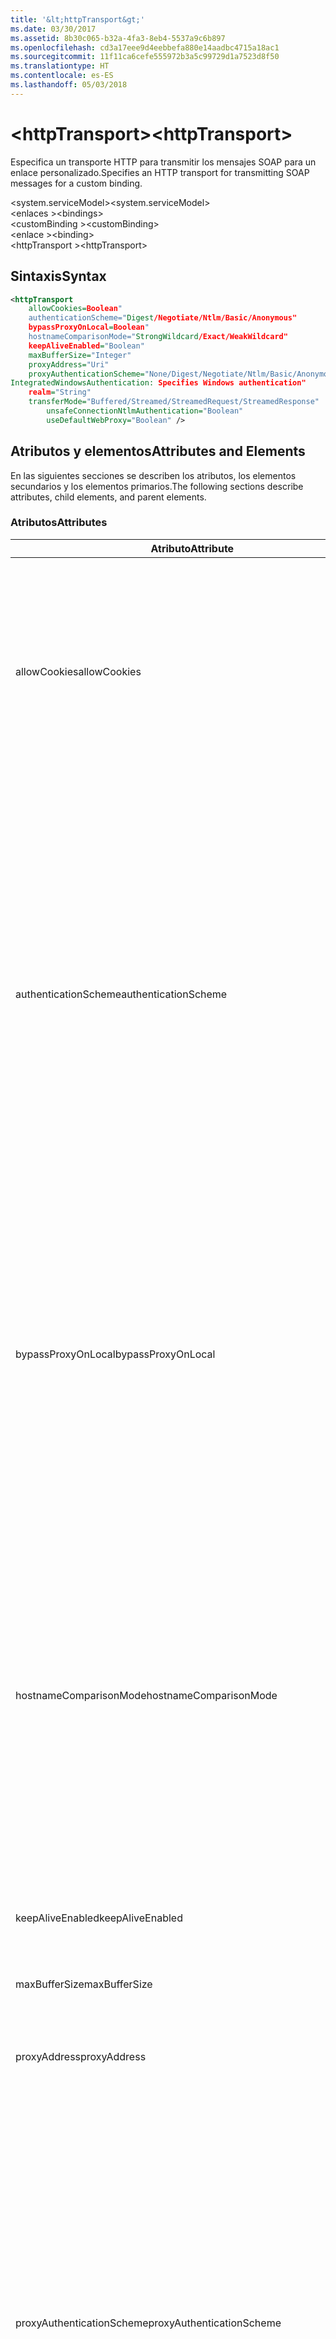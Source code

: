```yaml
---
title: '&lt;httpTransport&gt;'
ms.date: 03/30/2017
ms.assetid: 8b30c065-b32a-4fa3-8eb4-5537a9c6b897
ms.openlocfilehash: cd3a17eee9d4eebbefa880e14aadbc4715a18ac1
ms.sourcegitcommit: 11f11ca6cefe555972b3a5c99729d1a7523d8f50
ms.translationtype: HT
ms.contentlocale: es-ES
ms.lasthandoff: 05/03/2018
---
```

# <a name="lthttptransportgt"></a><span data-ttu-id="b41c9-102">&lt;httpTransport&gt;</span><span class="sxs-lookup"><span data-stu-id="b41c9-102">&lt;httpTransport&gt;</span></span>
<span data-ttu-id="b41c9-103">Especifica un transporte HTTP para transmitir los mensajes SOAP para un enlace personalizado.</span><span class="sxs-lookup"><span data-stu-id="b41c9-103">Specifies an HTTP transport for transmitting SOAP messages for a custom binding.</span></span>  
  
 <span data-ttu-id="b41c9-104">\<system.serviceModel></span><span class="sxs-lookup"><span data-stu-id="b41c9-104">\<system.serviceModel></span></span>  
<span data-ttu-id="b41c9-105">\<enlaces ></span><span class="sxs-lookup"><span data-stu-id="b41c9-105">\<bindings></span></span>  
<span data-ttu-id="b41c9-106">\<customBinding ></span><span class="sxs-lookup"><span data-stu-id="b41c9-106">\<customBinding></span></span>  
<span data-ttu-id="b41c9-107">\<enlace ></span><span class="sxs-lookup"><span data-stu-id="b41c9-107">\<binding></span></span>  
<span data-ttu-id="b41c9-108">\<httpTransport ></span><span class="sxs-lookup"><span data-stu-id="b41c9-108">\<httpTransport></span></span>  
  
## <a name="syntax"></a><span data-ttu-id="b41c9-109">Sintaxis</span><span class="sxs-lookup"><span data-stu-id="b41c9-109">Syntax</span></span>  
  
```xml  
<httpTransport  
    allowCookies=Boolean"  
    authenticationScheme="Digest/Negotiate/Ntlm/Basic/Anonymous"  
    bypassProxyOnLocal=Boolean"  
    hostnameComparisonMode="StrongWildcard/Exact/WeakWildcard"  
    keepAliveEnabled="Boolean"  
    maxBufferSize="Integer"  
    proxyAddress="Uri"  
    proxyAuthenticationScheme="None/Digest/Negotiate/Ntlm/Basic/Anonymous"  
IntegratedWindowsAuthentication: Specifies Windows authentication"  
    realm="String"  
    transferMode="Buffered/Streamed/StreamedRequest/StreamedResponse"  
        unsafeConnectionNtlmAuthentication="Boolean"  
        useDefaultWebProxy="Boolean" />  
```  
  
## <a name="attributes-and-elements"></a><span data-ttu-id="b41c9-110">Atributos y elementos</span><span class="sxs-lookup"><span data-stu-id="b41c9-110">Attributes and Elements</span></span>  
 <span data-ttu-id="b41c9-111">En las siguientes secciones se describen los atributos, los elementos secundarios y los elementos primarios.</span><span class="sxs-lookup"><span data-stu-id="b41c9-111">The following sections describe attributes, child elements, and parent elements.</span></span>  
  
### <a name="attributes"></a><span data-ttu-id="b41c9-112">Atributos</span><span class="sxs-lookup"><span data-stu-id="b41c9-112">Attributes</span></span>  
  
|<span data-ttu-id="b41c9-113">Atributo</span><span class="sxs-lookup"><span data-stu-id="b41c9-113">Attribute</span></span>|<span data-ttu-id="b41c9-114">Descripción</span><span class="sxs-lookup"><span data-stu-id="b41c9-114">Description</span></span>|  
|---------------|-----------------|  
|<span data-ttu-id="b41c9-115">allowCookies</span><span class="sxs-lookup"><span data-stu-id="b41c9-115">allowCookies</span></span>|<span data-ttu-id="b41c9-116">Un valor booleano que especifica si el cliente acepta las cookies y las propaga en solicitudes futuras.</span><span class="sxs-lookup"><span data-stu-id="b41c9-116">A Boolean value that specifies whether the client accepts cookies and propagates them on future requests.</span></span> <span data-ttu-id="b41c9-117">De manera predeterminada, es `false`.</span><span class="sxs-lookup"><span data-stu-id="b41c9-117">The default is `false`.</span></span><br /><br /> <span data-ttu-id="b41c9-118">Puede usar este atributo al interactuar con los servicios Web ASMX que utilizan cookies.</span><span class="sxs-lookup"><span data-stu-id="b41c9-118">You can use this attribute when you interact with ASMX Web services that use cookies.</span></span> <span data-ttu-id="b41c9-119">De esta manera, puede estar seguro de que las cookies devueltas del servidor se copian automáticamente en todas las solicitudes de cliente futuras para ese servicio.</span><span class="sxs-lookup"><span data-stu-id="b41c9-119">In this way, you can be sure that the cookies returned from the server are automatically copied to all future client requests for that service.</span></span>|  
|<span data-ttu-id="b41c9-120">authenticationScheme</span><span class="sxs-lookup"><span data-stu-id="b41c9-120">authenticationScheme</span></span>|<span data-ttu-id="b41c9-121">Especifica el protocolo utilizado para autenticar solicitudes de cliente que son procesadas por un agente de escucha HTTP.</span><span class="sxs-lookup"><span data-stu-id="b41c9-121">Specifies the protocol used to authenticate client requests being processed by an HTTP listener.</span></span> <span data-ttu-id="b41c9-122">Los valores válidos son los siguientes:</span><span class="sxs-lookup"><span data-stu-id="b41c9-122">Valid values include the following:</span></span><br /><br /> <span data-ttu-id="b41c9-123">-Digest: Especifica la autenticación implícita.</span><span class="sxs-lookup"><span data-stu-id="b41c9-123">-   Digest: Specifies digest authentication.</span></span><br /><span data-ttu-id="b41c9-124">-Negotiate: Negocia con el cliente para determinar el esquema de autenticación.</span><span class="sxs-lookup"><span data-stu-id="b41c9-124">-   Negotiate: Negotiates with the client to determine the authentication scheme.</span></span> <span data-ttu-id="b41c9-125">Si cliente y el servidor son compatibles con Kerberos, se utiliza; de lo contrario, se utiliza NTLM.</span><span class="sxs-lookup"><span data-stu-id="b41c9-125">If both client and server support Kerberos, it is used; otherwise, NTLM is used.</span></span><br /><span data-ttu-id="b41c9-126">-Ntlm: Especifica la autenticación NTLM.</span><span class="sxs-lookup"><span data-stu-id="b41c9-126">-   Ntlm: Specifies NTLM authentication.</span></span><br /><span data-ttu-id="b41c9-127">-Basic: Especifica la autenticación básica.</span><span class="sxs-lookup"><span data-stu-id="b41c9-127">-   Basic: Specifies basic authentication.</span></span><br /><span data-ttu-id="b41c9-128">-Anonymous: Especifica la autenticación anónima.</span><span class="sxs-lookup"><span data-stu-id="b41c9-128">-   Anonymous: Specifies anonymous authentication.</span></span><br /><br /> <span data-ttu-id="b41c9-129">El valor predeterminado es Anonymous.</span><span class="sxs-lookup"><span data-stu-id="b41c9-129">The default is Anonymous.</span></span> <span data-ttu-id="b41c9-130">Este atributo es del tipo <xref:System.Net.AuthenticationSchemes>.</span><span class="sxs-lookup"><span data-stu-id="b41c9-130">This attribute is of type <xref:System.Net.AuthenticationSchemes>.</span></span> <span data-ttu-id="b41c9-131">Se puede establecer este atributo sólo una vez.</span><span class="sxs-lookup"><span data-stu-id="b41c9-131">This attribute can only be set once.</span></span>|  
|<span data-ttu-id="b41c9-132">bypassProxyOnLocal</span><span class="sxs-lookup"><span data-stu-id="b41c9-132">bypassProxyOnLocal</span></span>|<span data-ttu-id="b41c9-133">Valor de tipo booleano que indica si se omitirá el servidor proxy para las direcciones locales.</span><span class="sxs-lookup"><span data-stu-id="b41c9-133">A Boolean value that indicates whether to bypass the proxy server for local addresses.</span></span> <span data-ttu-id="b41c9-134">De manera predeterminada, es `false`.</span><span class="sxs-lookup"><span data-stu-id="b41c9-134">The default is `false`.</span></span><br /><br /> <span data-ttu-id="b41c9-135">Una dirección local es la que está en la LAN local o intranet.</span><span class="sxs-lookup"><span data-stu-id="b41c9-135">A local address is one that is on the local LAN or intranet.</span></span><br /><br /> <span data-ttu-id="b41c9-136">Windows Communication Foundation (WCF) siempre omite el proxy si la dirección de servicio comienza con http://localhost.</span><span class="sxs-lookup"><span data-stu-id="b41c9-136">Windows Communication Foundation (WCF) always ignores the proxy if the service address begins with http://localhost.</span></span><br /><br /> <span data-ttu-id="b41c9-137">Debería utilizar el nombre del host en lugar del localhost si desea que los clientes pasen por un proxy al comunicarse con los servicios en el mismo equipo.</span><span class="sxs-lookup"><span data-stu-id="b41c9-137">You should use the host name rather than localhost if you want clients to go through a proxy when talking to services on the same machine.</span></span>|  
|<span data-ttu-id="b41c9-138">hostnameComparisonMode</span><span class="sxs-lookup"><span data-stu-id="b41c9-138">hostnameComparisonMode</span></span>|<span data-ttu-id="b41c9-139">Especifica el modo de comparación de nombres de host HTTP usado para analizar los URI.</span><span class="sxs-lookup"><span data-stu-id="b41c9-139">Specifies the HTTP hostname comparison mode used to parse URIs.</span></span> <span data-ttu-id="b41c9-140">Los valores válidos son</span><span class="sxs-lookup"><span data-stu-id="b41c9-140">Valid values are,</span></span><br /><br /> <span data-ttu-id="b41c9-141">-StrongWildcard: ("+") coincide con todos los posibles nombres del host en el contexto de esquema especificado, puerto y URI relativo.</span><span class="sxs-lookup"><span data-stu-id="b41c9-141">-   StrongWildcard: ("+") matches all possible hostnames in the context of the specified scheme, port and relative URI.</span></span><br /><span data-ttu-id="b41c9-142">-Exacto: ningún carácter comodín</span><span class="sxs-lookup"><span data-stu-id="b41c9-142">-   Exact: no wildcards</span></span><br /><span data-ttu-id="b41c9-143">-WeakWildcard: ("\*") coincide con todo posible nombre de host en el contexto de esquema especificado, puerto y URI relativo con los que no se han coincidido explícitamente o a través del mecanismo de carácter comodín fuerte.</span><span class="sxs-lookup"><span data-stu-id="b41c9-143">-   WeakWildcard: ("\*") matches all possible hostname in the context of the specified scheme, port and relative UIR that have not been matched explicitly or through the strong wildcard mechanism.</span></span><br /><br /> <span data-ttu-id="b41c9-144">El valor predeterminado es StrongWildcard.</span><span class="sxs-lookup"><span data-stu-id="b41c9-144">The default is StrongWildcard.</span></span> <span data-ttu-id="b41c9-145">Este atributo es del tipo `System.ServiceModel.HostnameComparisonMode`.</span><span class="sxs-lookup"><span data-stu-id="b41c9-145">This attribute is of type `System.ServiceModel.HostnameComparisonMode`.</span></span>|  
|<span data-ttu-id="b41c9-146">keepAliveEnabled</span><span class="sxs-lookup"><span data-stu-id="b41c9-146">keepAliveEnabled</span></span>|<span data-ttu-id="b41c9-147">Un valor booleano que especifica si se debe establecer una conexión continua con el recurso de Internet.</span><span class="sxs-lookup"><span data-stu-id="b41c9-147">A Boolean value that specifies whether to make a persistent connection to the internet resource.</span></span>|  
|<span data-ttu-id="b41c9-148">maxBufferSize</span><span class="sxs-lookup"><span data-stu-id="b41c9-148">maxBufferSize</span></span>|<span data-ttu-id="b41c9-149">Un entero positivo que especifica el tamaño máximo del búfer.</span><span class="sxs-lookup"><span data-stu-id="b41c9-149">A positive integer that specifies the maximum size of the buffer.</span></span> <span data-ttu-id="b41c9-150">El valor predeterminado es 524288.</span><span class="sxs-lookup"><span data-stu-id="b41c9-150">The default is 524288</span></span>|  
|<span data-ttu-id="b41c9-151">proxyAddress</span><span class="sxs-lookup"><span data-stu-id="b41c9-151">proxyAddress</span></span>|<span data-ttu-id="b41c9-152">Un URI que especifica la dirección del proxy HTTP.</span><span class="sxs-lookup"><span data-stu-id="b41c9-152">A URI that specifies the address of the HTTP proxy.</span></span> <span data-ttu-id="b41c9-153">Si `useSystemWebProxy` es `true`, este valor debe ser `null`.</span><span class="sxs-lookup"><span data-stu-id="b41c9-153">If `useSystemWebProxy` is `true`, this setting must be `null`.</span></span> <span data-ttu-id="b41c9-154">De manera predeterminada, es `null`.</span><span class="sxs-lookup"><span data-stu-id="b41c9-154">The default is `null`.</span></span>|  
|<span data-ttu-id="b41c9-155">proxyAuthenticationScheme</span><span class="sxs-lookup"><span data-stu-id="b41c9-155">proxyAuthenticationScheme</span></span>|<span data-ttu-id="b41c9-156">Especifica el protocolo utilizado para autenticar solicitudes de cliente que son procesadas por un proxy HTTP.</span><span class="sxs-lookup"><span data-stu-id="b41c9-156">Specifies the protocol used for authenticating client requests being processed by an HTTP proxy.</span></span> <span data-ttu-id="b41c9-157">Los valores válidos son los siguientes:</span><span class="sxs-lookup"><span data-stu-id="b41c9-157">Valid values include the following:</span></span><br /><br /> <span data-ttu-id="b41c9-158">-None: No se realiza la autenticación.</span><span class="sxs-lookup"><span data-stu-id="b41c9-158">-   None: No authentication is performed.</span></span><br /><span data-ttu-id="b41c9-159">-Digest: Especifica la autenticación implícita.</span><span class="sxs-lookup"><span data-stu-id="b41c9-159">-   Digest: Specifies digest authentication.</span></span><br /><span data-ttu-id="b41c9-160">-Negotiate: Negocia con el cliente para determinar el esquema de autenticación.</span><span class="sxs-lookup"><span data-stu-id="b41c9-160">-   Negotiate: Negotiates with the client to determine the authentication scheme.</span></span> <span data-ttu-id="b41c9-161">Si cliente y el servidor son compatibles con Kerberos, se utiliza; de lo contrario, se utiliza NTLM.</span><span class="sxs-lookup"><span data-stu-id="b41c9-161">If both client and server support Kerberos, it is used; otherwise, NTLM is used.</span></span><br /><span data-ttu-id="b41c9-162">-Ntlm: Especifica la autenticación NTLM.</span><span class="sxs-lookup"><span data-stu-id="b41c9-162">-   Ntlm: Specifies NTLM authentication.</span></span><br /><span data-ttu-id="b41c9-163">-Basic: Especifica la autenticación básica.</span><span class="sxs-lookup"><span data-stu-id="b41c9-163">-   Basic: Specifies basic authentication.</span></span><br /><span data-ttu-id="b41c9-164">-Anonymous: Especifica la autenticación anónima.</span><span class="sxs-lookup"><span data-stu-id="b41c9-164">-   Anonymous: Specifies anonymous authentication.</span></span><br /><span data-ttu-id="b41c9-165">-IntegratedWindowsAuthentication: Especifica la autenticación de Windows.</span><span class="sxs-lookup"><span data-stu-id="b41c9-165">-   IntegratedWindowsAuthentication: Specifies Windows authentication.</span></span><br /><br /> <span data-ttu-id="b41c9-166">El valor predeterminado es Anonymous.</span><span class="sxs-lookup"><span data-stu-id="b41c9-166">The default is Anonymous.</span></span> <span data-ttu-id="b41c9-167">Este atributo es del tipo <xref:System.Net.AuthenticationSchemes>.</span><span class="sxs-lookup"><span data-stu-id="b41c9-167">This attribute is of type <xref:System.Net.AuthenticationSchemes>.</span></span>|  
|<span data-ttu-id="b41c9-168">realm</span><span class="sxs-lookup"><span data-stu-id="b41c9-168">realm</span></span>|<span data-ttu-id="b41c9-169">Una cadena que especifica el dominio kerberos que se utilizará en el proxy/servidor.</span><span class="sxs-lookup"><span data-stu-id="b41c9-169">A string that specifies the realm to use on the proxy/server.</span></span> <span data-ttu-id="b41c9-170">El valor predeterminado es una cadena vacía.</span><span class="sxs-lookup"><span data-stu-id="b41c9-170">The default is an empty string.</span></span><br /><br /> <span data-ttu-id="b41c9-171">Los servidores usan los dominios para particionar recursos protegidos.</span><span class="sxs-lookup"><span data-stu-id="b41c9-171">Servers use realms to partition protected resources.</span></span> <span data-ttu-id="b41c9-172">Cada partición puede tener su propio esquema de autenticación y/o base de datos de autorización.</span><span class="sxs-lookup"><span data-stu-id="b41c9-172">Each partition can have its own authentication scheme and/or authorization database.</span></span> <span data-ttu-id="b41c9-173">Los dominios sólo se utilizan para la autenticación básica e implícita.</span><span class="sxs-lookup"><span data-stu-id="b41c9-173">Realms are used only for basic and digest authentication.</span></span> <span data-ttu-id="b41c9-174">Cuando un cliente se autentica correctamente, la autenticación es válida para todos los recursos de un dominio kerberos determinado.</span><span class="sxs-lookup"><span data-stu-id="b41c9-174">After a client successfully authenticates, the authentication is valid for all resources in a given realm.</span></span> <span data-ttu-id="b41c9-175">Para obtener una descripción detallada de los dominios, consulte RFC 2617 en http://www.ietf.org.</span><span class="sxs-lookup"><span data-stu-id="b41c9-175">For a detailed description of realms, see RFC 2617 at http://www.ietf.org.</span></span>|  
|<span data-ttu-id="b41c9-176">transferMode</span><span class="sxs-lookup"><span data-stu-id="b41c9-176">transferMode</span></span>|<span data-ttu-id="b41c9-177">Especifica si los mensajes se almacenan en búfer, se transmiten o si son una solicitud o una respuesta.</span><span class="sxs-lookup"><span data-stu-id="b41c9-177">Specifies whether messages are buffered or streamed or a request or response.</span></span> <span data-ttu-id="b41c9-178">Los valores válidos son los siguientes:</span><span class="sxs-lookup"><span data-stu-id="b41c9-178">Valid values include the following:</span></span><br /><br /> <span data-ttu-id="b41c9-179">-Buffered: Los mensajes de solicitud y respuesta se almacenan en búfer.</span><span class="sxs-lookup"><span data-stu-id="b41c9-179">-   Buffered: The request and response messages are buffered.</span></span><br /><span data-ttu-id="b41c9-180">-Modos: Se transmiten los mensajes de solicitud y respuesta.</span><span class="sxs-lookup"><span data-stu-id="b41c9-180">-   Streamed: The request and response messages are streamed.</span></span><br /><span data-ttu-id="b41c9-181">-StreamedRequest: Se transmite el mensaje de solicitud y se almacena en búfer el mensaje de respuesta.</span><span class="sxs-lookup"><span data-stu-id="b41c9-181">-   StreamedRequest: The request message is streamed and the response message is buffered.</span></span><br /><span data-ttu-id="b41c9-182">-StreamedResponse: Que se almacena en búfer el mensaje de solicitud y se transmite el mensaje de respuesta.</span><span class="sxs-lookup"><span data-stu-id="b41c9-182">-   StreamedResponse: The request message is buffered and the response message is streamed.</span></span><br /><br /> <span data-ttu-id="b41c9-183">El valor predeterminado es Buffered.</span><span class="sxs-lookup"><span data-stu-id="b41c9-183">The default is Buffered.</span></span> <span data-ttu-id="b41c9-184">Este atributo es del tipo <xref:System.ServiceModel.TransferMode>.</span><span class="sxs-lookup"><span data-stu-id="b41c9-184">This attribute is of type <xref:System.ServiceModel.TransferMode> .</span></span>|  
|<span data-ttu-id="b41c9-185">unsafeConnectionNtlmAuthentication</span><span class="sxs-lookup"><span data-stu-id="b41c9-185">unsafeConnectionNtlmAuthentication</span></span>|<span data-ttu-id="b41c9-186">Un valor booleano que especifica si la conexión compartida no segura está habilitada en el servidor.</span><span class="sxs-lookup"><span data-stu-id="b41c9-186">A Boolean value that specifies whether Unsafe Connection Sharing is enabled on the server.</span></span> <span data-ttu-id="b41c9-187">De manera predeterminada, es `false`.</span><span class="sxs-lookup"><span data-stu-id="b41c9-187">The default is `false`.</span></span> <span data-ttu-id="b41c9-188">Si está habilitado, la autenticación NTLM se realiza una vez en cada conexión TCP.</span><span class="sxs-lookup"><span data-stu-id="b41c9-188">If enabled, NTLM authentication is performed once on each TCP connection.</span></span>|  
|<span data-ttu-id="b41c9-189">useDefaultWebProxy</span><span class="sxs-lookup"><span data-stu-id="b41c9-189">useDefaultWebProxy</span></span>|<span data-ttu-id="b41c9-190">Un valor que especifica si se utiliza la configuración del proxy del equipo en lugar de la configuración específica del usuario.</span><span class="sxs-lookup"><span data-stu-id="b41c9-190">A Boolean value that specifies whether the machine-wide proxy settings are used rather than the user specific settings.</span></span> <span data-ttu-id="b41c9-191">De manera predeterminada, es `true`.</span><span class="sxs-lookup"><span data-stu-id="b41c9-191">The default is `true`.</span></span>|  
  
### <a name="child-elements"></a><span data-ttu-id="b41c9-192">Elementos secundarios</span><span class="sxs-lookup"><span data-stu-id="b41c9-192">Child Elements</span></span>  
 <span data-ttu-id="b41c9-193">Ninguna</span><span class="sxs-lookup"><span data-stu-id="b41c9-193">None</span></span>  
  
### <a name="parent-elements"></a><span data-ttu-id="b41c9-194">Elementos primarios</span><span class="sxs-lookup"><span data-stu-id="b41c9-194">Parent Elements</span></span>  
  
|<span data-ttu-id="b41c9-195">Elemento</span><span class="sxs-lookup"><span data-stu-id="b41c9-195">Element</span></span>|<span data-ttu-id="b41c9-196">Descripción</span><span class="sxs-lookup"><span data-stu-id="b41c9-196">Description</span></span>|  
|-------------|-----------------|  
|[<span data-ttu-id="b41c9-197">\<enlace ></span><span class="sxs-lookup"><span data-stu-id="b41c9-197">\<binding></span></span>](../../../../../docs/framework/misc/binding.md)|<span data-ttu-id="b41c9-198">Define todas las funcionalidades de enlace del enlace personalizado.</span><span class="sxs-lookup"><span data-stu-id="b41c9-198">Defines all binding capabilities of the custom binding.</span></span>|  
  
## <a name="remarks"></a><span data-ttu-id="b41c9-199">Comentarios</span><span class="sxs-lookup"><span data-stu-id="b41c9-199">Remarks</span></span>  
 <span data-ttu-id="b41c9-200">El elemento `httpTransport` es el punto inicial para crear un enlace personalizado que implementa el protocolo de transporte HTTP.</span><span class="sxs-lookup"><span data-stu-id="b41c9-200">The `httpTransport` element is the starting point for creating a custom binding that implements the HTTP transport protocol.</span></span> <span data-ttu-id="b41c9-201">HTTP es el transporte primario utilizado para fines de interoperabilidad.</span><span class="sxs-lookup"><span data-stu-id="b41c9-201">HTTP is the primary transport used for interoperability purposes.</span></span> <span data-ttu-id="b41c9-202">Este transporte es compatible con Windows Communication Foundation (WCF) para garantizar la interoperabilidad con otras no[!INCLUDE[indigo2](../../../../../includes/indigo2-md.md)] pilas de servicios Web.</span><span class="sxs-lookup"><span data-stu-id="b41c9-202">This transport is supported by the Windows Communication Foundation (WCF) to ensure interoperability with other non-[!INCLUDE[indigo2](../../../../../includes/indigo2-md.md)] Web services stacks.</span></span>  
  
## <a name="see-also"></a><span data-ttu-id="b41c9-203">Vea también</span><span class="sxs-lookup"><span data-stu-id="b41c9-203">See Also</span></span>  
 <xref:System.ServiceModel.Configuration.HttpTransportElement>  
 <xref:System.ServiceModel.Channels.HttpTransportBindingElement>  
 <xref:System.ServiceModel.Channels.TransportBindingElement>  
 <xref:System.ServiceModel.Channels.CustomBinding>  
 [<span data-ttu-id="b41c9-204">Transportes</span><span class="sxs-lookup"><span data-stu-id="b41c9-204">Transports</span></span>](../../../../../docs/framework/wcf/feature-details/transports.md)  
 [<span data-ttu-id="b41c9-205">Elección del transporte</span><span class="sxs-lookup"><span data-stu-id="b41c9-205">Choosing a Transport</span></span>](../../../../../docs/framework/wcf/feature-details/choosing-a-transport.md)  
 [<span data-ttu-id="b41c9-206">Enlaces</span><span class="sxs-lookup"><span data-stu-id="b41c9-206">Bindings</span></span>](../../../../../docs/framework/wcf/bindings.md)  
 [<span data-ttu-id="b41c9-207">Extensión de enlaces</span><span class="sxs-lookup"><span data-stu-id="b41c9-207">Extending Bindings</span></span>](../../../../../docs/framework/wcf/extending/extending-bindings.md)  
 [<span data-ttu-id="b41c9-208">Enlaces personalizados</span><span class="sxs-lookup"><span data-stu-id="b41c9-208">Custom Bindings</span></span>](../../../../../docs/framework/wcf/extending/custom-bindings.md)  
 [<span data-ttu-id="b41c9-209">\<customBinding ></span><span class="sxs-lookup"><span data-stu-id="b41c9-209">\<customBinding></span></span>](../../../../../docs/framework/configure-apps/file-schema/wcf/custombinding.md)
